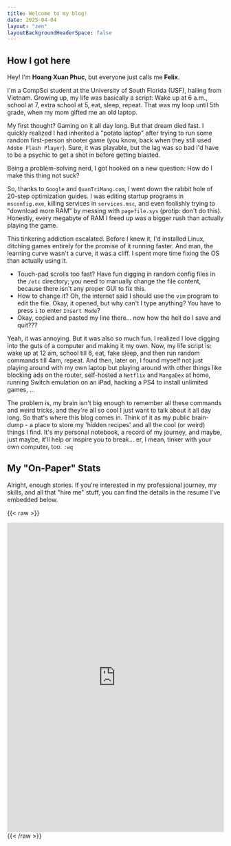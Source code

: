 ```yaml
---
title: Welcome to my blog!
date: 2025-04-04
layout: "zen"
layoutBackgroundHeaderSpace: false
---
```

## How I got here
Hey! I'm **Hoang Xuan Phuc**, but everyone just calls me **Felix**.

I'm a CompSci student at the University of South Florida (USF), hailing from Vietnam. Growing up, my life was basically a script: Wake up at 6 a.m., school at 7, extra school at 5, eat, sleep, repeat. That was my loop until 5th grade, when my mom gifted me an old laptop.

My first thought? Gaming on it all day long. But that dream died fast. I quickly realized I had inherited a "potato laptop" after trying to run some random first-person shooter game (you know, back when they still used `Adobe Flash Player`). Sure, it was playable, but the lag was so bad I'd have to be a psychic to get a shot in before getting blasted.

Being a problem-solving nerd, I got hooked on a new question: How do I make this thing not suck?

So, thanks to `Google` and `QuanTriMang.com`, I went down the rabbit hole of 20-step optimization guides. I was editing startup programs in `msconfig.exe`, killing services in `services.msc`, and even foolishly trying to "download more RAM" by messing with `pagefile.sys` (protip: don't do this). Honestly, every megabyte of RAM I freed up was a bigger rush than actually playing the game.

This tinkering addiction escalated. Before I knew it, I'd installed Linux, ditching games entirely for the promise of it running faster. And man, the learning curve wasn't a curve, it was a cliff. I spent more time fixing the OS than actually using it.

- Touch-pad scrolls too fast? Have fun digging in random config files in the `/etc` directory; you need to manually change the file content, because there isn't any proper GUI to fix this.
- How to change it? Oh, the internet said I should use the `vim` program to edit the file. Okay, it opened, but why can't I type anything? You have to press `i` to enter `Insert Mode`?
- Okay, copied and pasted my line there... now how the hell do I save and quit???
    
Yeah, it was annoying. But it was also so much fun. I realized I love digging into the guts of a computer and making it my own. Now, my life script is: wake up at 12 am, school till 6, eat, fake sleep, and then run random commands till 4am, repeat. And then, later on, I found myself not just playing around with my own laptop but playing around with other things like blocking ads on the router, self-hosted a `Netflix` and `MangaDex` at home, running Switch emulation on an iPad, hacking a PS4 to install unlimited games, ...

The problem is, my brain isn't big enough to remember all these commands and weird tricks, and they're all so cool I just want to talk about it all day long. So that's where this blog comes in. Think of it as my public brain-dump - a place to store my 'hidden recipes' and all the cool (or weird) things I find. It's my personal notebook, a record of my journey, and maybe, just maybe, it'll help or inspire you to break... er, I mean, tinker with your own computer, too.
`:wq`

## My "On-Paper" Stats
Alright, enough stories. If you're interested in my professional journey, my skills, and all that "hire me" stuff, you can find the details in the resume I've embedded below.

{{< raw >}}
  <div>
<iframe src="https://drive.google.com/file/d/1ye26b7lhhNWg9lFJXsnjoLQZde4hYkBE/preview" style="width: 100%; min-height: 720px; border: none;" allow="autoplay"></iframe>
  </div>
{{< /raw >}}